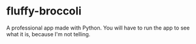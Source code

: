 # fluffy-broccoli
A professional app made with Python. You will have to run the app to see what it is, because I'm not telling.
